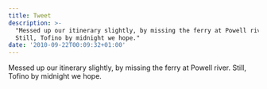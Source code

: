 ```yaml
---
title: Tweet
description: >-
  "Messed up our itinerary slightly, by missing the ferry at Powell river.
  Still, Tofino by midnight we hope."
date: '2010-09-22T00:09:32+01:00'
---
```

Messed up our itinerary slightly, by missing the ferry at Powell river. Still, Tofino by midnight we hope.
